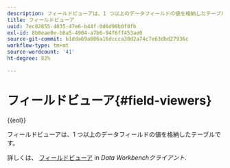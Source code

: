 ```yaml
---
description: フィールドビューアは、1 つ以上のデータフィールドの値を格納したテーブルです。
title: フィールドビューア
uuid: 7ec82855-4035-47e6-b44f-0d6d98b0f8fb
exl-id: 8b0eae0e-b8a5-4904-a7b6-94f6ff453ae0
source-git-commit: b1dda69a606a16dccca30d2a74c7e63dbd27936c
workflow-type: tm+mt
source-wordcount: '41'
ht-degree: 82%

---
```


# フィールドビューア{#field-viewers}

{{eol}}

フィールドビューアは、1 つ以上のデータフィールドの値を格納したテーブルです。

詳しくは、 [フィールドビューア](../../../../home/c-get-started/c-admin-intrf/c-dataset-mgrs/c-fld-vwrs/c-fld-vwrs.md#concept-194cb94501564145ae059e53c0e4bec3) in *Data Workbenchクライアント*.
